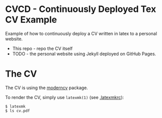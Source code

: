 # CVCD - Continuously Deployed Tex CV Example
Example of how to continuously deploy a CV written in latex to a personal website.
* This repo - repo the CV itself
* TODO - the personal website using Jekyll deployed on GitHub Pages.

# The CV
The CV is using the [moderncv](https://www.ctan.org/pkg/moderncv) package.

To render the CV, simply use `latexmk(1)` (see [.latexmkrc](.latexmkrc)):
```console
$ latexmk
$ ls cv.pdf
```
